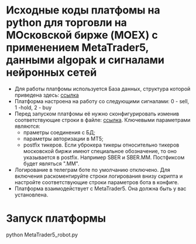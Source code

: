 # Исходные коды платфомы на python для торговли на МОсковской бирже (MOEX) с применением MetaTrader5, данными algopak и сигналами нейронных сетей

- Для работы платфомы используется База данных, структура которой приведена здесь: [ссылка](./sql.txt)
- Платформа настроена на работу со следующими сигналами: 0 - sell, 1 -hold, 2 - buy
- Перед запуском платфомы её нужно сконфигурировать изменив соответствующие строки в файле: [ссылка](./modules/Config_module.py). Ключевыми параметрами являются:
	- праметры соединения с БД;
	- параметры авторизации в MT5;
	- postfix тикеров. Если уброкера тикеры относительно тикеров московской биржи имеют специальное обозначение, то оно указывается в postfix. Например SBER и SBER.MM. Постфиксом будет являться ".MM".
- Логирование в телеграм боте по умолчанию отключено. Для включения раскоментируйте строки логирования внизу скрипта и настройте соответствующие строки параметров бота в конфиге.
- Платформа взаимодействует с MetaTrader5. Она должна быть у вас установлена.

# Запуск платформы
python MetaTrader5_robot.py
	